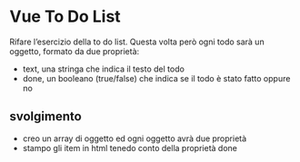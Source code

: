 Vue To Do List
===
Rifare l’esercizio della to do list.
Questa volta però ogni todo sarà un oggetto, formato da due proprietà:
- text, una stringa che indica il testo del todo
- done, un booleano (true/false) che indica se il todo è stato fatto oppure no
## svolgimento
- creo un array di oggetto ed ogni oggetto avrà due proprietà
- stampo gli item in html tenedo conto della proprietà done

